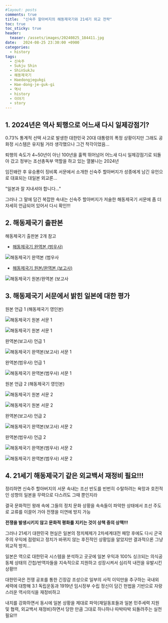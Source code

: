 ```yaml
---
#layout: posts
comments: true
title:  "신숙주 할아버지의 해동제국기와 21세기 외교 전략"
toc: true
toc_sticky: true
header:
  teaser: /assets/images/20240825_184411.jpg
date:   2024-08-25 23:30:00 +0900
categories:
  - history
tags:
  - 신숙주
  - Sukju Shin
  - ShinSukJu
  - 해동제국기
  - Haedongjegukgi
  - Hae-dong-je-guk-gi
  - 역사
  - history
  - 이야기
  - story
---
```


## 1. 2024년은 역사 퇴행으로 어느새 다시 일제강점기?

0.73% 통계적 선택 사고로 발생한 대한민국 20대 대통령의 폭정 상황이지만 그래도 공화정 시스템은 유지될 거라 생각했으나 그건 착각이었음...

퇴행의 속도가 4~50년이 아닌 100년을 훌쩍 뛰어넘어 어느새 다시 일제강점기로 되돌아 갔고 정부는 조선총독부 역할을 하고 있는 열불나는 2024년

임진왜란 후 유승룡이 징비록 서문에서 소개한 신숙주 할아버지가 성종에게 남긴 유언으로 대표되는 대일본 외교론...

"일본과 잘 지내셔야 합니다..."

그러나 그 말에 담긴 복잡한 속내는 신숙주 할아버지가 저술한 해동제국기 서문에 좀 더 자세히 언급되어 있어서 다시 확인!!!

## 2. 해동제국기 출판본

해동제국기 출판본 2개 참고

- [해동제국기 완역본 (범우사)](https://www.aladin.co.kr/m/mproduct.aspx?ItemId=458301)

![해동제국기 완역본 (범우사](/assets/images/20240825_184411.jpg)

- [해동제국기 원본/완역본 (보고사)](https://www.aladin.co.kr/m/mproduct.aspx?ItemId=122595528&srsltid=AfmBOoqM-2m6RzrdQjcIay0qDYbqSTQeFgQN2gdtoqxw1RCxjFQv-IHR)

![해동제국기 원본/완역본 (보고사](/assets/images/20240825_184438.jpg)

## 3. 해동제국기 서문에서 밝힌 일본에 대한 평가

원본 언급 1 (해동제국기 영인본)

![해동제국기 원본 서문 1](/assets/images/20240825_185624.jpg)

![해동제국기 원본 서문 1](/assets/images/20240825_192714.jpg)

완역본(보고사) 언급 1

![해동제국기 완역본(보고사) 서문 1](/assets/images/20240825_185521.jpg)

완역본(범우사) 언급 1

![해동제국기 완역본(범우사) 서문 1](/assets/images/20240825_185215.jpg)

원본 언급 2 (해동제국기 영인본)

![해동제국기 원본 서문 2](/assets/images/20240825_185658.jpg)

![해동제국기 원본 서문 2](/assets/images/20240825_192734.jpg)

완역본(보고사) 언급 2

![해동제국기 완역본(보고사) 서문 2](/assets/images/20240825_185544.jpg)

완역본(범우사) 언급 2

![해동제국기 완역본(범우사) 서문 2](/assets/images/20240825_185136.jpg)

![해동제국기 완역본(범우사) 서문 2](/assets/images/20240825_185328.jpg)


## 4. 21세기 해동제국기 같은 외교백서 재정비 필요!!!

정리하면 신숙주 할아버지의 서문 속내는 조선 반도를 빈번히 수탈하려는 욕망과 호전적인 성향의 일본을 무력으로 다스려도 그때 뿐인지라

결국 문화적인 왕래 속에 그들의 정치 문화 상황을 속속들이 파악한 상태에서 조선 주도로 교류를 이끌어 가야 전쟁을 미연에 방지 가능

**전쟁을 발생시키지 않고 문화적 평화를 지키는 것이 상책 중의 상책!!!**

그러나 21세기 대한민국 현실은 일본의 정치체제가 2차세계대전 패망 후에도 다시 군국주의 우익에 점령되고 정치가 바뀌지 않는 후진적인 상황임을 알았지만 결과적으론 그냥 외교적 방치... 

일본은 역으로 대한민국 시스템을 분석하고 곳곳에 일본 우익과 100% 싱크되는 의식공동체 상태의 간첩/반역자들을 지속적으로 지원하고 성장시켜서 심리적 내전을 유발시킨 상황!!!

대한민국은 전쟁 공포를 통한 긴장감 조성으로 일부의 사적 이익만을 추구하는 국내외 세력에 대항해 3.1 독립운동과 1919년 임시정부 수립 정신이 담긴 헌법을 기반으로 자랑스러운 역사의식을 재정비하고

내치를 강화하면서 동시에 일본 상황을 제대로 파악(재일동포들과 일본 민주세력 지원 및 협력, 외교백서 재정비)하면서 당한 만큼 그대로 하나하나 따박따박 되돌려주는 실천 필요!!!
